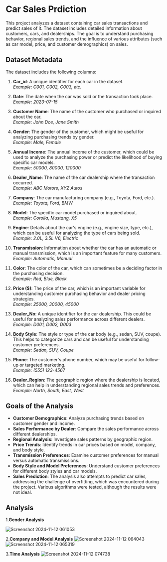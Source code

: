 # Car Sales Prdiction

This project analyzes a dataset containing car sales transactions and predict sales of it. The dataset includes detailed information about customers, cars, and dealerships. The goal is to understand purchasing behavior, regional sales trends, and the influence of various attributes (such as car model, price, and customer demographics) on sales.

## Dataset Metadata

The dataset includes the following columns:

1. **Car_id**: A unique identifier for each car in the dataset.  
   _Example: C001, C002, C003, etc._

2. **Date**: The date when the car was sold or the transaction took place.  
   _Example: 2023-07-15_

3. **Customer Name**: The name of the customer who purchased or inquired about the car.  
   _Example: John Doe, Jane Smith_

4. **Gender**: The gender of the customer, which might be useful for analyzing purchasing trends by gender.  
   _Example: Male, Female_

5. **Annual Income**: The annual income of the customer, which could be used to analyze the purchasing power or predict the likelihood of buying specific car models.  
   _Example: 50000, 80000, 120000_

6. **Dealer_Name**: The name of the car dealership where the transaction occurred.  
   _Example: ABC Motors, XYZ Autos_

7. **Company**: The car manufacturing company (e.g., Toyota, Ford, etc.).  
   _Example: Toyota, Ford, BMW_

8. **Model**: The specific car model purchased or inquired about.  
   _Example: Corolla, Mustang, X5_

9. **Engine**: Details about the car's engine (e.g., engine size, type, etc.), which can be useful for analyzing the type of cars being sold.  
   _Example: 2.0L, 3.5L V6, Electric_

10. **Transmission**: Information about whether the car has an automatic or manual transmission, which is an important feature for many customers.  
   _Example: Automatic, Manual_

11. **Color**: The color of the car, which can sometimes be a deciding factor in the purchasing decision.  
   _Example: Red, Blue, Black_

12. **Price ($)**: The price of the car, which is an important variable for understanding customer purchasing behavior and dealer pricing strategies.  
   _Example: 25000, 30000, 45000_

13. **Dealer_No**: A unique identifier for the car dealership. This could be useful for analyzing sales performance across different dealers.  
   _Example: D001, D002, D003_

14. **Body Style**: The style or type of the car body (e.g., sedan, SUV, coupe). This helps to categorize cars and can be useful for understanding customer preferences.  
   _Example: Sedan, SUV, Coupe_

15. **Phone**: The customer's phone number, which may be useful for follow-up or targeted marketing.  
   _Example: (555) 123-4567_

16. **Dealer_Region**: The geographic region where the dealership is located, which can help in understanding regional sales trends and preferences.  
   _Example: North, South, East, West_

## Goals of the Analysis

- **Customer Demographics**: Analyze purchasing trends based on customer gender and income.
- **Sales Performance by Dealer**: Compare the sales performance across different dealerships.
- **Regional Analysis**: Investigate sales patterns by geographic region.
- **Price Trends**: Identify trends in car prices based on model, company, and body style.
- **Transmission Preferences**: Examine customer preferences for manual versus automatic transmissions.
- **Body Style and Model Preferences**: Understand customer preferences for different body styles and car models.
- **Sales Prediction**: The analysis also attempts to predict car sales, addressing the challenge of overfitting, which was encountered during the project. Various algorithms were tested, although the results were not ideal.

## Analysis

1.**Gender Analysis**

![Screenshot 2024-11-12 061053](https://github.com/user-attachments/assets/decde912-9eb0-4d99-9b4f-f17a18e638a6)


2.**Company and Model Analysis**
![Screenshot 2024-11-12 064043](https://github.com/user-attachments/assets/60d8d779-a657-462b-88cf-71f699d4e980)
![Screenshot 2024-11-12 065319](https://github.com/user-attachments/assets/f7e79112-9fa3-4e1b-befb-05f7c4ac1818)

3.**Time Analysis**
![Screenshot 2024-11-12 074738](https://github.com/user-attachments/assets/72e7e4b1-1b59-44d9-a447-0dd5007e80b0)


